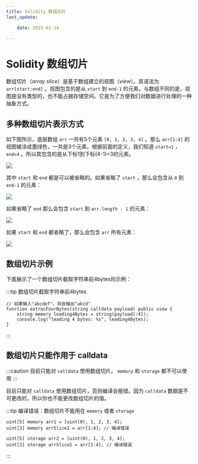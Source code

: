 ```yaml
---
title: Solidity 数组切片
last_update:

    date: 2023-01-14

---
```


# Solidity 数组切片

数组切片（_array slice_）是基于数组建立的视图（_view_）。其语法为 `arr[start:end]` 。视图包含的是从 `start` 到 `end-1` 的元素。与数组不同的是，视图是没有类型的，也不能占据存储空间。它是为了方便我们对数据进行处理的一种抽象方式。

## 多种数组切片表示方式

如下图所示，底层数组 `arr` 一共有5个元素 `[0, 1, 2, 3, 4]` 。那么 `arr[1:4]` 的视图被涂成墨绿色，一共是3个元素。根据前面的定义，我们知道 `start=1` ， `end=4` 。所以其包含的是从下标1到下标(4-1)=3的元素。

![](./assets/array-slice/3b5e940cbb0b4582b1b4c67df180f61e.png)

其中 `start` 和 `end` 都是可以被省略的。如果省略了 `start` ，那么会包含从 `0` 到 `end-1` 的元素：

![](./assets/array-slice/f007025008ff4121b0d25cf99cd2c1f4.png)

如果省略了 `end` 那么会包含 `start` 到 `arr.length - 1` 的元素：

![](./assets/array-slice/dbe4c8a453814dcf8b34765530343330.png)

如果 `start` 和 `end` 都省略了，那么会包含 `arr` 所有元素：

![](./assets/array-slice/566a7e04f5a24d1880938fd5a9023537.png)

## 数组切片示例

下面展示了一个数组切片截取字符串前4bytes的示例：

:::tip 数组切片截取字符串前4bytes

```solidity
// 如果输入"abcdef"，将会输出"abcd"
function extracFourBytes(string calldata payload) public view {
    string memory leading4Bytes = string(payload[:4]);
    console.log("leading 4 bytes: %s", leading4Bytes);
}
```

:::

##  数组切片只能作用于 calldata 

:::caution
目前只能对 `calldata` 使用数组切片。 `memory` 和 `storage` 都不可以使用
:::

目前只能对 `calldata` 使用数组切片，否则编译会报错。因为 `calldata` 数据是不可更改的，所以你也不能更改数组切片的值。

:::tip 编译错误：数组切片不能用在 `memory` 或者 `storage`

```solidity
uint[5] memory arr1 = [uint(0), 1, 2, 3, 4];
uint[3] memory arrSlice1 = arr[1:4]; // 编译错误

uint[5] storage arr2 = [uint(0), 1, 2, 3, 4];
uint[3] storage arrSlice2 = arr[1:4]; // 编译错误
```

:::

